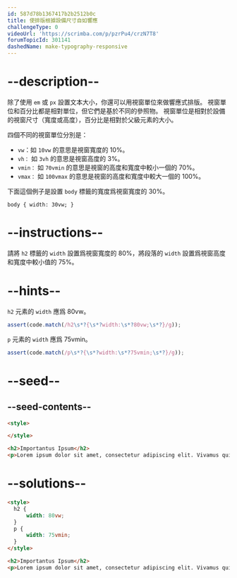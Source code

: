 ```yaml
---
id: 587d78b1367417b2b2512b0c
title: 使排版根據設備尺寸自如響應
challengeType: 0
videoUrl: 'https://scrimba.com/p/pzrPu4/crzN7T8'
forumTopicId: 301141
dashedName: make-typography-responsive
---
```


# --description--

除了使用 `em` 或 `px` 設置文本大小，你還可以用視窗單位來做響應式排版。 視窗單位和百分比都是相對單位，但它們是基於不同的參照物。 視窗單位是相對於設備的視窗尺寸（寬度或高度），百分比是相對於父級元素的大小。

四個不同的視窗單位分別是：

<ul><li><code>vw</code>：如 <code>10vw</code> 的意思是視窗寬度的 10%。</li><li><code>vh：</code> 如 <code>3vh</code> 的意思是視窗高度的 3%。</li><li><code>vmin：</code> 如 <code>70vmin</code> 的意思是視窗的高度和寬度中較小一個的 70%。</li><li><code>vmax：</code> 如 <code>100vmax</code> 的意思是視窗的高度和寬度中較大一個的 100%。</li></ul>

下面這個例子是設置 `body` 標籤的寬度爲視窗寬度的 30%。

`body { width: 30vw; }`

# --instructions--

請將 `h2` 標籤的 `width` 設置爲視窗寬度的 80%，將段落的 `width` 設置爲視窗高度和寬度中較小值的 75%。

# --hints--

`h2` 元素的 `width` 應爲 80vw。

```js
assert(code.match(/h2\s*?{\s*?width:\s*?80vw;\s*?}/g));
```

`p` 元素的 `width` 應爲 75vmin。

```js
assert(code.match(/p\s*?{\s*?width:\s*?75vmin;\s*?}/g));
```

# --seed--

## --seed-contents--

```html
<style>

</style>

<h2>Importantus Ipsum</h2>
<p>Lorem ipsum dolor sit amet, consectetur adipiscing elit. Vivamus quis tempus massa. Aenean erat nisl, gravida vel vestibulum cursus, interdum sit amet lectus. Sed sit amet quam nibh. Suspendisse quis tincidunt nulla. In hac habitasse platea dictumst. Ut sit amet pretium nisl. Vivamus vel mi sem. Aenean sit amet consectetur sem. Suspendisse pretium, purus et gravida consequat, nunc ligula ultricies diam, at aliquet velit libero a dui.</p>
```

# --solutions--

```html
<style>
  h2 {
      width: 80vw;
  }
  p {
      width: 75vmin;
  }
</style>

<h2>Importantus Ipsum</h2>
<p>Lorem ipsum dolor sit amet, consectetur adipiscing elit. Vivamus quis tempus massa. Aenean erat nisl, gravida vel vestibulum cursus, interdum sit amet lectus. Sed sit amet quam nibh. Suspendisse quis tincidunt nulla. In hac habitasse platea dictumst. Ut sit amet pretium nisl. Vivamus vel mi sem. Aenean sit amet consectetur sem. Suspendisse pretium, purus et gravida consequat, nunc ligula ultricies diam, at aliquet velit libero a dui.</p>
```
